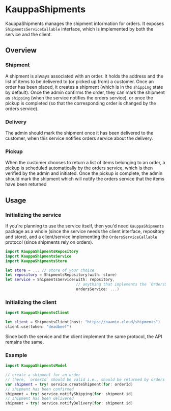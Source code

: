 # KauppaShipments

KauppaShipments manages the shipment information for orders. It exposes `ShipmentsServiceCallable` interface, which
is implemented by both the service and the client.

## Overview

### Shipment

A shipment is always associated with an order. It holds the address and the list of items to be delivered to (or picked up from) a customer. Once an order has been placed, it creates a shipment (which is in the `shipping` state by default). Once the admin confirms the order, they can mark the shipment as `shipping` (when the service notifies the orders service).  or once the pickup is completed (so that the corresponding order is changed by the orders service).

### Delivery

The admin should mark the shipment once it has been delivered to the customer, when this service notifies orders service about the delivery.

### Pickup

When the customer chooses to return a list of items belonging to an order, a pickup is scheduled automatically by the orders service, which is then verified by the admin and initiated. Once the pickup is complete, the admin should mark the shipment which will notify the orders service that the items have been returned

## Usage

### Initializing the service

If you're planning to use the service itself, then you'd need `KauppaShipments` package as a whole (since the service needs the client interface, repository and store), and a client/service implementing the `OrdersServiceCallable` protocol (since shipments rely on orders).

``` swift
import KauppaShipmentsRepository
import KauppaShipmentsService
import KauppaShipmentsStore

let store = ... // store of your choice
let repository = ShipmentsRepository(with: store)
let service = ShipmentsService(with: repository,
                               // anything that implements the `OrdersServiceCallable` interface
                               ordersService: ...)
```

### Initializing the client

``` swift
import KauppaShipmentsClient

let client = ShipmentsClient(host: "https://naamio.cloud/shipments")
client.use(token: "deadbeef")
```

Since both the service and the client implement the same protocol, the API remains the same.

### Example

``` swift
import KauppaShipmentsModel

// create a shipment for an order
// (here, `orderId` should be valid i.e., should be returned by orders service).
var shipment = try! service.createShipment(for: orderId)
// shipment has been confirmed
shipment = try! service.notifyShipping(for: shipment.id)
// shipment has been delivered
shipment = try! service.notifyDelivery(for: shipment.id)
```
